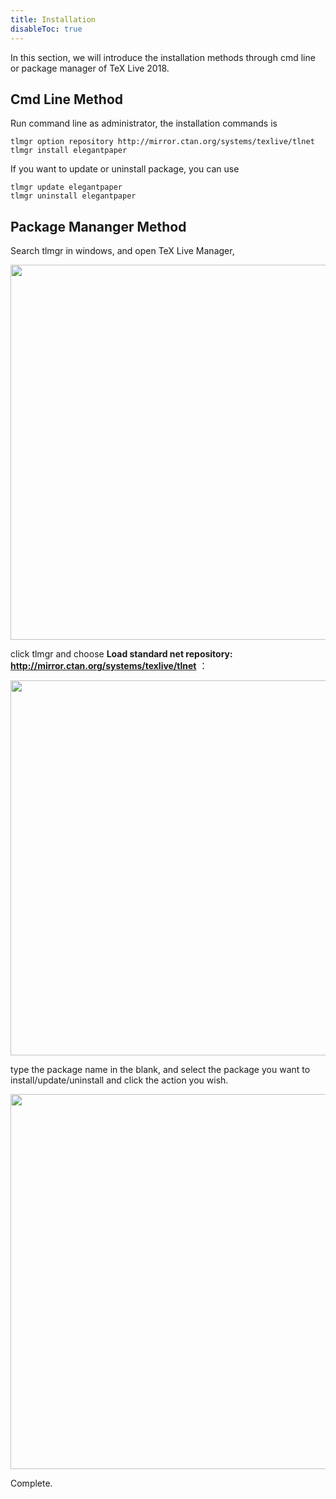 ```yaml
---
title: Installation
disableToc: true
---
```


In this section, we will introduce the installation methods through cmd line or package manager of TeX Live 2018.

## Cmd Line Method

Run command line as administrator, the installation commands is 

```shell
tlmgr option repository http://mirror.ctan.org/systems/texlive/tlnet
tlmgr install elegantpaper
```

If you want to update or uninstall package, you can use 

```shell
tlmgr update elegantpaper
tlmgr uninstall elegantpaper 
```

## Package Mananger Method

Search tlmgr in windows, and open TeX Live Manager,

<center><img src="/image/tlmgr.png" width="600"></center>

click tlmgr and choose __Load standard net repository: http://mirror.ctan.org/systems/texlive/tlnet__ ：

<center><img src="/image/tlmgr-1.png" width="600"></center>

type the package name in the blank, and select the package you want to install/update/uninstall and click the action you wish.

<center><img src="/image/tlmgr-2.png" width="600"></center>

Complete.

